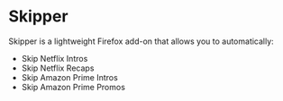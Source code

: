 # Skipper

Skipper is a lightweight Firefox add-on that allows you to automatically:

* Skip Netflix Intros
* Skip Netflix Recaps
* Skip Amazon Prime Intros
* Skip Amazon Prime Promos
